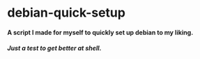 # debian-quick-setup
#### A script I made for myself to quickly set up debian to my liking.
##### Just a test to get better at shell.
